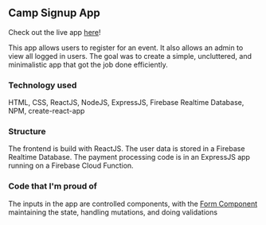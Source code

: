  ## Camp Signup App
Check out the live app [here](https://gsbcspokane.com/)!

This app allows users to register for an event. It also allows an admin to view all logged in users. The goal was to create a simple, uncluttered, and minimalistic app that got the job done efficiently.

### Technology used

HTML, CSS, ReactJS, NodeJS, ExpressJS, Firebase Realtime Database, NPM, create-react-app

### Structure

The frontend is build with ReactJS. The user data is stored in a Firebase Realtime Database. The payment processing code is in an ExpressJS app running on a Firebase Cloud Function.

### Code that I'm proud of
The inputs in the app are controlled components, with the [Form Component](https://github.com/markstepchin/camp_signup_3.0/blob/master/src/Forms/Form.js) maintaining the state, handling mutations, and doing validations
